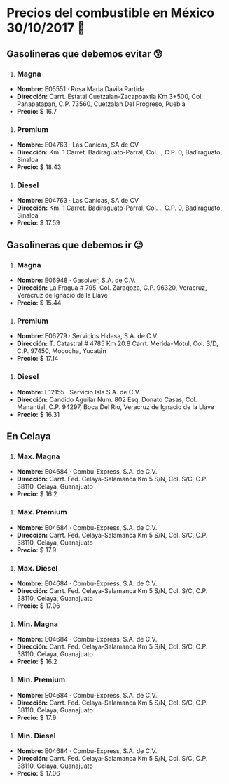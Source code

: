 # Precios del combustible en México 30/10/2017 :car:

## Gasolineras que debemos evitar :cold_sweat:
1. ### Magna
  * **Nombre:** E05551 · Rosa Maria Davila Partida
  * **Dirección:** Carrt. Estatal Cuetzalan-Zacapoaxtla Km 3+500, Col. Pahapatapan, C.P. 73560, Cuetzalan Del Progreso, Puebla
  * **Precio:** $ 16.7

1. ### Premium
  * **Nombre:** E04763 · Las Canicas, SA de CV
  * **Dirección:** Km. 1 Carret. Badiraguato-Parral, Col. ., C.P. 0, Badiraguato, Sinaloa
  * **Precio:** $ 18.43

1. ### Diesel
  * **Nombre:** E04763 · Las Canicas, SA de CV
  * **Dirección:** Km. 1 Carret. Badiraguato-Parral, Col. ., C.P. 0, Badiraguato, Sinaloa
  * **Precio:** $ 17.59


## Gasolineras que debemos ir :wink:
1. ### Magna
  * **Nombre:** E06948 · Gasolver, S.A. de C.V.
  * **Dirección:** La Fragua # 795, Col. Zaragoza, C.P. 96320, Veracruz, Veracruz de Ignacio de la Llave
  * **Precio:** $ 15.44

1. ### Premium
  * **Nombre:** E06279 · Servicios Hidasa, S.A. de C.V.
  * **Dirección:** T. Catastral # 4785 Km 20.8 Carrt. Merida-Motul, Col. S/D, C.P. 97450, Mococha, Yucatán
  * **Precio:** $ 17.14

1. ### Diesel
  * **Nombre:** E12155 · Servicio Isla S.A. de C.V.
  * **Dirección:** Candido Aguilar Num. 802 Esq. Donato Casas, Col. Manantial, C.P. 94297, Boca Del Rio, Veracruz de Ignacio de la Llave
  * **Precio:** $ 16.31


## En Celaya
1. ### Max. Magna
  * **Nombre:** E04684 · Combu-Express, S.A. de C.V.
  * **Dirección:** Carrt. Fed. Celaya-Salamanca Km 5 S/N, Col. S/C, C.P. 38110, Celaya, Guanajuato
  * **Precio:** $ 16.2

1. ### Max. Premium
  * **Nombre:** E04684 · Combu-Express, S.A. de C.V.
  * **Dirección:** Carrt. Fed. Celaya-Salamanca Km 5 S/N, Col. S/C, C.P. 38110, Celaya, Guanajuato
  * **Precio:** $ 17.9

1. ### Max. Diesel
  * **Nombre:** E04684 · Combu-Express, S.A. de C.V.
  * **Dirección:** Carrt. Fed. Celaya-Salamanca Km 5 S/N, Col. S/C, C.P. 38110, Celaya, Guanajuato
  * **Precio:** $ 17.06
1. ### Min. Magna
  * **Nombre:** E04684 · Combu-Express, S.A. de C.V.
  * **Dirección:** Carrt. Fed. Celaya-Salamanca Km 5 S/N, Col. S/C, C.P. 38110, Celaya, Guanajuato
  * **Precio:** $ 16.2

1. ### Min. Premium
  * **Nombre:** E04684 · Combu-Express, S.A. de C.V.
  * **Dirección:** Carrt. Fed. Celaya-Salamanca Km 5 S/N, Col. S/C, C.P. 38110, Celaya, Guanajuato
  * **Precio:** $ 17.9

1. ### Min. Diesel
  * **Nombre:** E04684 · Combu-Express, S.A. de C.V.
  * **Dirección:** Carrt. Fed. Celaya-Salamanca Km 5 S/N, Col. S/C, C.P. 38110, Celaya, Guanajuato
  * **Precio:** $ 17.06